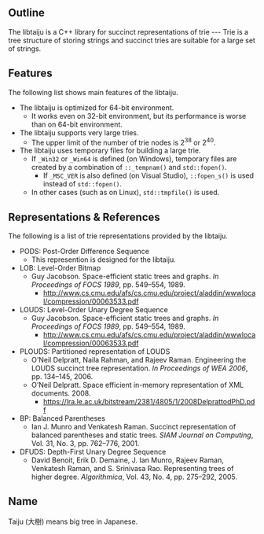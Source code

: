 ## Outline ##

The libtaiju is a C++ library for succinct representations of trie --- Trie is a tree structure of storing strings and succinct tries are suitable for a large set of strings.

## Features ##

The following list shows main features of the libtaiju.

  * The libtaiju is optimized for 64-bit environment.
    * It works even on 32-bit environment, but its performance is worse than on 64-bit environment.
  * The libtaiju supports very large tries.
    * The upper limit of the number of trie nodes is 2<sup>38</sup> or 2<sup>40</sup>.
  * The libtaiju uses temporary files for building a large trie.
    * If `_Win32` or `_Win64` is defined (on Windows), temporary files are created by a combination of `::_tempnam()` and `std::fopen()`.
      * If `_MSC_VER` is also defined (on Visual Studio), `::fopen_s()` is used instead of `std::fopen()`.
    * In other cases (such as on Linux), `std::tmpfile()` is used.

## Representations & References ##

The following is a list of trie representations provided by the libtaiju.

  * PODS: Post-Order Difference Sequence
    * This represention is designed for the libtaiju.
  * LOB: Level-Order Bitmap
    * Guy Jacobson. Space-efficient static trees and graphs. _In Proceedings of FOCS 1989_, pp. 549–554, 1989.
      * http://www.cs.cmu.edu/afs/cs.cmu.edu/project/aladdin/wwwlocal/compression/00063533.pdf
  * LOUDS: Level-Order Unary Degree Sequence
    * Guy Jacobson. Space-efficient static trees and graphs. _In Proceedings of FOCS 1989_, pp. 549–554, 1989.
      * http://www.cs.cmu.edu/afs/cs.cmu.edu/project/aladdin/wwwlocal/compression/00063533.pdf
  * PLOUDS: Partitioned representation of LOUDS
    * O’Neil Delpratt, Naila Rahman, and Rajeev Raman. Engineering the LOUDS succinct tree representation. _In Proceedings of WEA 2006_, pp. 134–145, 2006.
    * O’Neil Delpratt. Space efficient in-memory representation of XML documents. 2008.
      * https://lra.le.ac.uk/bitstream/2381/4805/1/2008DelprattodPhD.pdf
  * BP: Balanced Parentheses
    * Ian J. Munro and Venkatesh Raman. Succinct representation of balanced parentheses and static trees. _SIAM Journal on Computing_, Vol. 31, No. 3, pp. 762–776, 2001.
  * DFUDS: Depth-First Unary Degree Sequence
    * David Benoit, Erik D. Demaine, J. Ian Munro, Rajeev Raman, Venkatesh Raman, and S. Srinivasa Rao. Representing trees of higher degree. _Algorithmica_, Vol. 43, No. 4, pp. 275–292, 2005.

## Name ##

Taiju (大樹) means big tree in Japanese.